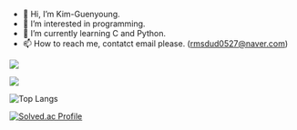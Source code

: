 - 👋 Hi, I’m Kim-Guenyoung.
- 👀 I’m interested in programming.
- 🌱 I’m currently learning C and Python.
- 📫 How to reach me, contatct email please. (rmsdud0527@naver.com)
<!--- 💞️ I’m looking to collaborate on ... 글쎄 . . --->

<!---
kim-guenyoung/kim-guenyoung is a ✨ special ✨ repository because its `README.md` (this file) appears on your GitHub profile.
You can click the Preview link to take a look at your changes.
--->
<!---이따 책보고 다시 이어서
<a href="버튼을 눌렀을 때 이동할 링크" target="_blank"><img src="https://img.shields.io/badge/뱃지레이블-배경색?style=&logo=4D9FE7&logoColor=FFFFFF"/></a>
--->

<a href="https://hits.seeyoufarm.com"><img src="https://hits.seeyoufarm.com/api/count/incr/badge.svg?url=https%3A%2F%2Fgithub.com%2Fkim-guenyoung%2Fhit-counter&count_bg=%231887CE&title_bg=%23B7D1E6&icon=&icon_color=%23E7E7E7&title=hits&edge_flat=false"/></a>

<a href="s">
  <img src="https://github-readme-stats.vercel.app/api?username=kim-guenyoung&theme=tokyomorning&show_icons=true"/>
</a>

![Top Langs](https://github-readme-stats.vercel.app/api/top-langs/?username=kim-guenyoung&layout=Demo&theme=tokyomorning)

[![Solved.ac Profile](https://mazassumnida.wtf/api/v2/generate_badge?boj=rmsdud0527)](https://solved.ac/rmsdud0527)
